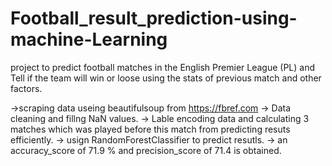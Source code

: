 # Football_result_prediction-using-machine-Learning
 project to predict  football matches in the English Premier League (PL) and Tell if the team will win or loose using the stats of previous match and other factors.

->scraping data useing beautifulsoup from https://fbref.com
-> Data cleaning and fillng NaN values.
-> Lable encoding data and calculating 3 matches which was played before this match from predicting resuts efficiently.
-> usign RandomForestClassifier to predict resutls.
-> an accuracy_score of 71.9 % and precision_score of 71.4 is obtained.
